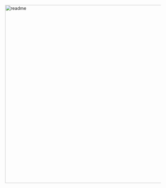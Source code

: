 <img 
  src="https://github.com/user-attachments/assets/d2264ddf-c299-4787-b4d6-febee0fb2755" 
  alt="readme" 
  style="width: 60vw; object-fit: cover;" 
/>
